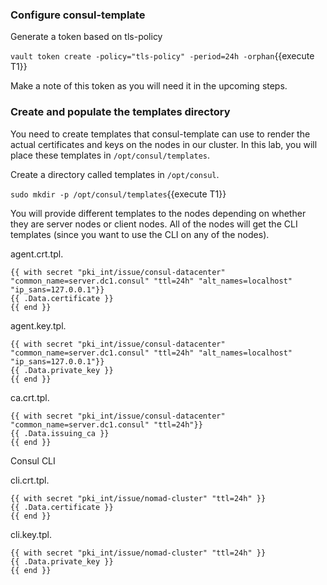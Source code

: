 ### Configure consul-template

Generate a token based on tls-policy

`vault token create -policy="tls-policy" -period=24h -orphan`{{execute T1}}

Make a note of this token as you will need it in the upcoming steps.

### Create and populate the templates directory

You need to create templates that consul-template can use to render the actual certificates and keys on the nodes in our cluster. In this lab, you will place these templates in `/opt/consul/templates`.

Create a directory called templates in `/opt/consul`.

`sudo mkdir -p /opt/consul/templates`{{execute T1}}

You will provide different templates to the nodes depending on whether they are server nodes or client nodes. All of the nodes will get the CLI templates (since you want to use the CLI on any of the nodes).

agent.crt.tpl.

```
{{ with secret "pki_int/issue/consul-datacenter" "common_name=server.dc1.consul" "ttl=24h" "alt_names=localhost" "ip_sans=127.0.0.1"}}
{{ .Data.certificate }}
{{ end }}
```

agent.key.tpl.

```
{{ with secret "pki_int/issue/consul-datacenter" "common_name=server.dc1.consul" "ttl=24h" "alt_names=localhost" "ip_sans=127.0.0.1"}}
{{ .Data.private_key }}
{{ end }}
```

ca.crt.tpl.

```
{{ with secret "pki_int/issue/consul-datacenter" "common_name=server.dc1.consul" "ttl=24h"}}
{{ .Data.issuing_ca }}
{{ end }}
```

Consul CLI

cli.crt.tpl.

```
{{ with secret "pki_int/issue/nomad-cluster" "ttl=24h" }}
{{ .Data.certificate }}
{{ end }}
```

cli.key.tpl.

```
{{ with secret "pki_int/issue/nomad-cluster" "ttl=24h" }}
{{ .Data.private_key }}
{{ end }}
```
